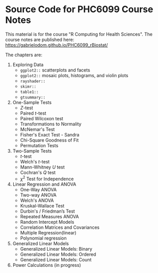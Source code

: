 # Source Code for PHC6099 Course Notes

This material is for the course "R Computing for Health Sciences". The course notes are published here: <https://gabrielodom.github.io/PHC6099_rBiostat/>

The chapters are:

1. Exploring Data  
    - `ggplot2::` scatterplots and facets
    - `ggplot2::` mosaic plots, histograms, and violin plots
    - `rayshader::`
    - `skimr::`
    - `table1::`
    - `gtsummary::`
2. One-Sample Tests  
    - $Z$-test
    - Paired $t$-test
    - Paired Wilcoxon test
    - Transformations to Normality
    - McNemar's Test
    - Fisher's Exact Test - Sandra
    - Chi-Square Goodness of Fit
    - Permutation Tests
3. Two-Sample Tests  
    - $t$-test
    - Welch's $t$-test
    - Mann-Whitney $U$ test
    - Cochran's $Q$ test
    - $\chi^2$ Test for Independence
4. Linear Regression and ANOVA  
    - One-Way ANOVA
    - Two-way ANOVA
    - Welch's ANOVA
    - Kruskal-Wallace Test
    - Durbin's / Friedman’s Test
    - Repeated Measures ANOVA
    - Random Intercept Models
    - Correlation Matrices and Covariances
    - Multiple Regression(linear)
    - Polynomial regression
5. Generalized Linear Models  
    - Generalized Linear Models: Binary
    - Generalized Linear Models: Ordered
    - Generalized Linear Models: Count
6. Power Calculations (in progress)
